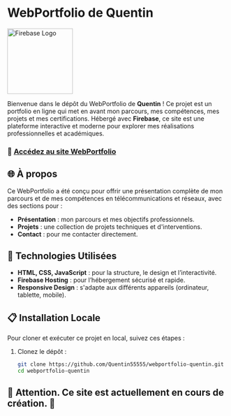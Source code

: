# WebPortfolio de Quentin

<p align="left">
  <a href="https://firebase.google.com/">
    <img src="https://upload.wikimedia.org/wikipedia/commons/3/37/Firebase_Logo.svg" alt="Firebase Logo" width="150">
  </a>
</p>

Bienvenue dans le dépôt du WebPortfolio de **Quentin** ! Ce projet est un portfolio en ligne qui met en avant mon parcours, mes compétences, mes projets et mes certifications. Hébergé avec **Firebase**, ce site est une plateforme interactive et moderne pour explorer mes réalisations professionnelles et académiques.

### 🔗 [Accédez au site WebPortfolio](https://webportfolio-quentin.web.app/)

## 🌐 À propos
Ce WebPortfolio a été conçu pour offrir une présentation complète de mon parcours et de mes compétences en télécommunications et réseaux, avec des sections pour :
- **Présentation** : mon parcours et mes objectifs professionnels.
- **Projets** : une collection de projets techniques et d'interventions.
- **Contact** : pour me contacter directement.

## 🚀 Technologies Utilisées
- **HTML, CSS, JavaScript** : pour la structure, le design et l’interactivité.
- **Firebase Hosting** : pour l’hébergement sécurisé et rapide.
- **Responsive Design** : s'adapte aux différents appareils (ordinateur, tablette, mobile).

## 📋 Installation Locale
Pour cloner et exécuter ce projet en local, suivez ces étapes :

1. Clonez le dépôt :
   ```bash
   git clone https://github.com/Quentin55555/webportfolio-quentin.git
   cd webportfolio-quentin

## 🚧 Attention. Ce site est actuellement en cours de création. 🚧

